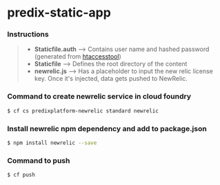 # predix-static-app
### Instructions
> * **Staticfile.auth** --> Contains user name and hashed password (generated from [htaccesstool])
> * **Staticfile**      --> Defines the root directory of the content
> * **newrelic.js**     --> Has a placeholder to input the new relic license key. Once it's injected, data gets pushed to NewRelic.

### Command to create newrelic service in cloud foundry
```sh
$ cf cs predixplatform-newrelic standard newrelic
```

### Install newrelic npm dependency and add to package.json
```sh
$ npm install newrelic --save
```

### Command to push
```sh
$ cf push
```

[//]: # (These are reference links used in the body of this note and get stripped out when the markdown processor does its job. There is no need to format nicely because it shouldn't be seen.)

   [htaccesstool]: <http://www.htaccesstools.com/htpasswd-generator/>